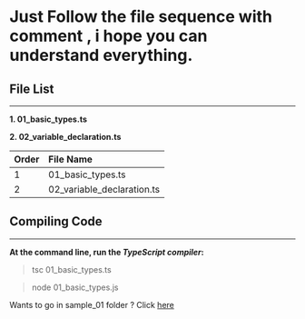 # Just Follow the file sequence with comment , i hope you can understand everything.

## File List
----------------------------------

**1. 01_basic_types.ts**

**2. 02_variable_declaration.ts**

| Order         | File Name                    | 
| ------------- |:---------------------------  | 
| 1             | 01_basic_types.ts            | 
| 2             | 02_variable_declaration.ts   | 





## Compiling Code
--------------------------

**At the command line, run the _TypeScript compiler_:**

> tsc 01_basic_types.ts

> node 01_basic_types.js


Wants to go in sample_01 folder ? Click  [here](/sample_01)


